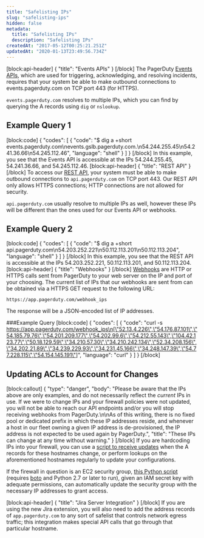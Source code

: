 ```yaml
---
title: "Safelisting IPs"
slug: "safelisting-ips"
hidden: false
metadata: 
  title: "Safelisting IPs"
  description: "Safelisting IPs"
createdAt: "2017-05-12T00:25:21.251Z"
updatedAt: "2020-01-13T23:49:56.734Z"
---
```

[block:api-header]
{
  "title": "Events APIs"
}
[/block]
The PagerDuty [Events APIs](https://v2.developer.pagerduty.com/docs/events-api), which are used for triggering, acknowledging, and resolving incidents, requires that your system be able to make outbound connections to events.pagerduty.com on TCP port 443 (for HTTPS).

`events.pagerduty.com` resolves to multiple IPs, which you can find by querying the A records using `dig` or `nslookup`.

## Example Query 1
[block:code]
{
  "codes": [
    {
      "code": "$ dig a +short events.pagerduty.com\nevents.gslb.pagerduty.com.\n54.244.255.45\n54.241.36.66\n54.245.112.46",
      "language": "shell"
    }
  ]
}
[/block]
In this example, you see that the Events API is accessible at the IPs 54.244.255.45, 54.241.36.66, and 54.245.112.46.
[block:api-header]
{
  "title": "REST API"
}
[/block]
To access our [REST API](https://v2.developer.pagerduty.com/docs/getting-started), your system must be able to make outbound connections to `api.pagerduty.com` on TCP port 443. Our REST API only allows HTTPS connections; HTTP connections are not allowed for security.

`api.pagerduty.com` usually resolve to multiple IPs as well, however these IPs will be different than the ones used for our Events API or webhooks.

## Example Query 2
[block:code]
{
  "codes": [
    {
      "code": "$ dig a +short api.pagerduty.com\n54.203.252.221\n50.112.113.201\n50.112.113.204",
      "language": "shell"
    }
  ]
}
[/block]
In this example, you see that the REST API is accessible at the IPs 54.203.252.221, 50.112.113.201, and 50.112.113.204.
[block:api-header]
{
  "title": "Webhooks"
}
[/block]
[Webhooks](doc:webhooks) are HTTP or HTTPS calls sent from PagerDuty to your web server on the IP and port of your choosing. The current list of IPs that our webhooks are sent from can be obtained via a HTTPS GET request to the following URL:

```
https://app.pagerduty.com/webhook_ips
```

The response will be a JSON-encoded list of IP addresses.

###Example Query
[block:code]
{
  "codes": [
    {
      "code": "curl -s https://app.pagerduty.com/webhook_ips\n[\"52.13.4.226\",\"54.176.87.101\",\"54.185.79.76\",\"54.201.209.177\",\"54.202.99.6\",\"54.212.55.143\",\"104.42.123.77\",\"50.18.129.59\",\"34.210.57.30\",\"34.210.242.134\",\"52.34.208.156\",\"34.202.21.89\",\"34.239.229.93\",\"34.231.45.166\",\"34.248.147.39\",\"54.77.228.115\",\"54.154.145.191\"]",
      "language": "curl"
    }
  ]
}
[/block]
## Updating ACLs to Account for Changes
[block:callout]
{
  "type": "danger",
  "body": "Please be aware that the IPs above are only examples, and do not necessarily reflect the *current* IPs in use. If we were to change IPs and your firewall policies were not updated, you will not be able to reach our API endpoints and/or you will stop receiving webhooks from PagerDuty.\n\nAs of this writing, there is no fixed pool or dedicated prefix in which these IP addresses reside, and whenever a host in our fleet owning a given IP address is de-provisioned, the IP address is not expected to be used again by PagerDuty.",
  "title": "These IPs can change at any time without warning."
}
[/block]
If you are hardcoding IPs into your firewall, you can use a [script to receive updates](https://github.com/PagerDuty/PD-IP-Checker) when the A records for these hostnames change, or perform lookups on the aforementioned hostnames regularly to update your configurations.

If the firewall in question is an EC2 security group, [this Python script](https://gist.github.com/Deconstrained/f29fe709f8e4ff28715f7cf715e80f13) (requires [boto](https://pypi.org/project/boto/) and Python 2.7 or later to run), given an IAM secret key with adequate permissions, can automatically update the security group with the necessary IP addresses to grant access.


[block:api-header]
{
  "title": "Jira Server Integration"
}
[/block]
If you are using the new Jira extension, you will also need to add the address records of `app.pagerduty.com` to any sort of safelist that controls network egress traffic; this integration makes special API calls that go through that particular hostname.